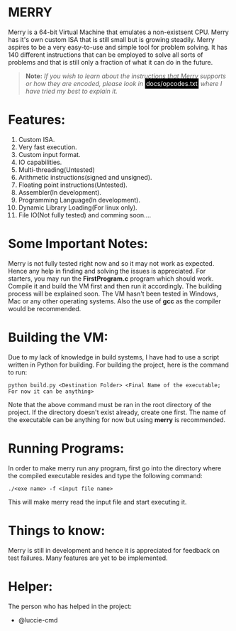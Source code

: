 # MERRY

Merry is  a 64-bit Virtual Machine that emulates a non-existsent CPU. Merry has it's own custom ISA that is still small but is growing steadily. Merry aspires to be a very easy-to-use and simple tool for problem solving. It has 140 different instructions that can be employed to solve all sorts of problems and that is still only a fraction of what it can do in the future.

> **Note:**
>_If you wish to learn about the instructions that Merry supports or how they are encoded, please look in_ <span style="background-color: #000000; color: white; padding: 0.2em;">docs/opcodes.txt</span> _where I have tried my best to explain it._

# Features:
1. Custom ISA.
2. Very fast execution.
3. Custom input format.
4. IO capabilities.
5. Multi-threading(Untested)
6. Arithmetic instructions(signed and unsigned).
7. Floating point instructions(Untested).
8. Assembler(In development).
9. Programming Language(In development).  
10. Dynamic Library Loading(For linux only).
11. File IO(Not fully tested)
and comming soon....

# Some Important Notes:
Merry is not fully tested right now and so it may not work as expected. Hence any help in finding and solving the issues is appreciated. For starters, you may run the **FirstProgram.c** program which should work. Compile it and build the VM first and then run it accordingly. The building process will be explained soon. The VM hasn't been tested in Windows, Mac or any other operating systems. Also the use of **gcc** as the compiler would be recommended.

# Building the VM:
Due to my lack of knowledge in build systems, I have had to use a script written in Python for building. For building the project, here is the command to run:
```
python build.py <Destination Folder> <Final Name of the executable; For now it can be anything>
```
Note that the above command must be ran in the root directory of the project. If the directory doesn't exist already, create one first. The name of the executable can be anything for now but using **merry** is recommended.

# Running Programs:
In order to make merry run any program, first go into the directory where the compiled executable resides and type the following command:
```
./<exe name> -f <input file name>
```

This will make merry read the input file and start executing it. 

# Things to know:
Merry is still in development and hence it is appreciated for feedback on test failures. Many features are yet to be implemented. 

# Helper:
The person who has helped in the project:
- @luccie-cmd
